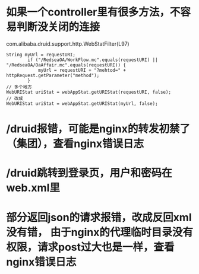 
# 如果一个controller里有很多方法，不容易判断没关闭的连接
com.alibaba.druid.support.http.WebStatFilter(L97)
```
String myUrl = requestURI;
        if ("/RedseaOA/WorkFlow.mc".equals(requestURI) || "/RedseaOA/OaAffair.mc".equals(requestURI)) {
        	myUrl = requestURI + "?mehtod=" + httpRequest.getParameter("method");
        }
// 多个地方
WebURIStat uriStat = webAppStat.getURIStat(requestURI, false);
// 改成
WebURIStat uriStat = webAppStat.getURIStat(myUrl, false);
```

# /druid报错，可能是nginx的转发初禁了（集团），查看nginx错误日志
# /druid跳转到登录页，用户和密码在web.xml里
# 部分返回json的请求报错，改成反回xml没有错， 由于nginx的代理临时目录没有权限，请求post过大也是一样，查看nginx错误日志









